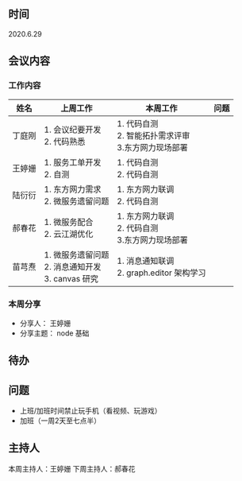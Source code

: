 ## 时间

2020.6.29

## 会议内容

### 工作内容

| 姓名   | 上周工作                                                   | 本周工作                                                     | 问题 |
| ------ | ---------------------------------------------------------- | ------------------------------------------------------------ | ---- |
| 丁庭刚 | 1. 会议纪要开发 <br> 2. 代码熟悉                           | 1. 代码自测 <br> 2. 智能拓扑需求评审 <br> 3.东方网力现场部署 |      |
| 王婷姗 | 1. 服务工单开发 <br> 2. 自测                               | 1. 代码自测 <br> 2. 代码自测                                 |      |
| 陆衍衍 | 1. 东方网力需求 <br> 2. 微服务遗留问题                     | 1. 东方网力联调 <br> 2. 代码自测                             |      |
| 郝春花 | 1. 微服务配合 <br> 2. 云江湖优化                           | 1. 东方网力联调 <br> 2. 代码自测 <br> 3.东方网力现场部署     |      |
| 苗芎焘 | 1. 微服务遗留问题 <br> 2. 消息通知开发 <br> 3. canvas 研究 | 1. 消息通知联调 <br> 2. graph.editor 架构学习                |      |

### 本周分享

- 分享人： 王婷姗
- 分享主题： node 基础

## 待办

## 问题

- 上班/加班时间禁止玩手机（看视频、玩游戏）
- 加班（一周2天至七点半）

## 主持人

本周主持人：王婷姗
下周主持人：郝春花
